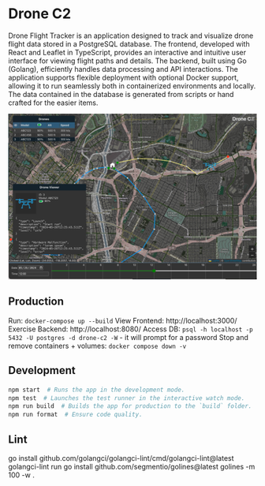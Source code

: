 # Drone C2

Drone Flight Tracker is an application designed to track and visualize drone flight
data stored in a PostgreSQL database. The frontend, developed with React and Leaflet
in TypeScript, provides an interactive and intuitive user interface for viewing flight
paths and details. The backend, built using Go (Golang), efficiently handles data
processing and API interactions. The application supports flexible deployment with
optional Docker support, allowing it to run seamlessly both in containerized
environments and locally. The data contained in the database is generated from
scripts or hand crafted for the easier items.


![Example pic](./example_pic.jpg)


## Production

Run: `docker-compose up --build`
View Frontend: http://localhost:3000/
Exercise Backend: http://localhost:8080/
Access DB: `psql -h localhost -p 5432 -U postgres -d drone-c2 -W` - it will prompt for a password
Stop and remove containers + volumes: `docker compose down -v`

## Development

```sh
npm start  # Runs the app in the development mode.
npm test  # Launches the test runner in the interactive watch mode.
npm run build  # Builds the app for production to the `build` folder.
npm run format  # Ensure code quality.
```

## Lint

go install github.com/golangci/golangci-lint/cmd/golangci-lint@latest
golangci-lint run
go install github.com/segmentio/golines@latest
golines -m 100 -w .
